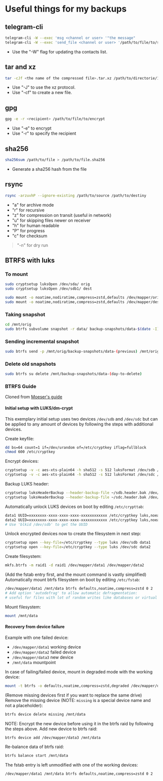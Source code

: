 # Useful things for my backups

## telegram-cli

``` bash
telegram-cli -W --exec 'msg <channel or user> '"the message"
telegram-cli -W --exec 'send_file <channel or user> '/path/to/file/to/send
```

- Use the "-W" flag for updating tha contacts list.

## tar and xz

``` bash
tar -cJf <the name of the compressed file>.tar.xz /path/to/directorie/1 /path/to/directorie/2
```

- Use "-J" to use the xz protocol.
- Use "-cf" to create a new file.

## gpg

``` bash
gpg -e -r <recipient> /path/to/file/to/encrypt
```

- Use "-e" to encrypt
- Use "-r" to specify the recipient

## sha256

``` bash
sha256sum /path/to/file > /path/to/file.sha256
```

- Generate a sha256 hash from the file

## rsync

``` bash
rsync -arzuvhP --ignore-existing /path/to/source /path/to/destiny
```

- "a" for archive mode
- "r" for recursive
- "z" for compression on transit (useful in network)
- "u" for skipping files newer on receiver
- "h" for human readable
- "P" for progress
- "c" for checksum

> "-n" for dry run

## BTRFS with luks

### To mount

``` bash
sudo cryptsetup luksOpen /dev/sda/ orig
sudo cryptsetup luksOpen /dev/sdb1/ dest

sudo mount -o noatime,nodiratime,compress=zstd,defaults /dev/mapper/orig /mnt/orig
sudo mount -o noatime,nodiratime,compress=zstd,defaults /dev/mapper/dest /mnt/dest
```

### Taking snapshot

``` bash
cd /mnt/orig
sudo btrfs subvolume snapshot -r data/ backup-snapshots/data-$(date -I)
```

### Sending incremental snapshot

``` bash
sudo btrfs send -p /mnt/orig/backup-snapshots/data-(previous) /mnt/orig/backup-snapshots/data-(today) | sudo btrfs receive /mnt/dest/backup-snapshots &
```

### Delete old snapshots

``` bash
sudo btrfs su delete /mnt/backup-snapshots/data-(day-to-delete)
```

### BTRFS Guide

Cloned from [Moeser's guide](https://gist.github.com/Moeser/783c2e028a8402806771d5ddecdab76b)

#### Initial setup with LUKS/dm-crypt

This exemplary initial setup uses two devices `/dev/sdb` and
 `/dev/sdc` but can be applied to any amount of devices by
 following the steps with additional devices.

Create keyfile:

```sh
dd bs=64 count=1 if=/dev/urandom of=/etc/cryptkey iflag=fullblock
chmod 600 /etc/cryptkey
```

Encrypt devices:

```sh
cryptsetup -v -c aes-xts-plain64 -h sha512 -s 512 luksFormat /dev/sdb /etc/cryptkey
cryptsetup -v -c aes-xts-plain64 -h sha512 -s 512 luksFormat /dev/sdc /etc/cryptkey
```

Backup LUKS header:

```sh
cryptsetup luksHeaderBackup --header-backup-file ~/sdb.header.bak /dev/sdb
cryptsetup luksHeaderBackup --header-backup-file ~/sdc.header.bak /dev/sdc
```

Automatically unlock LUKS devices on boot by editing `/etc/crypttab`:

```sh
data1 UUID=xxxxxxxx-xxxx-xxxx-xxxx-xxxxxxxxxxxx /etc/cryptkey luks,noearly #,discard (for SSDs)
data2 UUID=xxxxxxxx-xxxx-xxxx-xxxx-xxxxxxxxxxxx /etc/cryptkey luks,noearly #,discard (for SSDs)
# Use 'blkid /dev/sdb' to get the UUID
```

Unlock encrypted devices now to create the filesystem in next step:

```sh
cryptsetup open --key-file=/etc/cryptkey --type luks /dev/sdb data1
cryptsetup open --key-file=/etc/cryptkey --type luks /dev/sdc data2
```

Create filesystem:

```sh
mkfs.btrfs -m raid1 -d raid1 /dev/mapper/data1 /dev/mapper/data2
```

(Add the fstab entry first, and the mount command is vastly simplified)
Automatically mount btrfs filesystem on boot by editing `/etc/fstab`:

```sh
/dev/mapper/data1 /mnt/data btrfs defaults,noatime,compress=zstd 0 2
# Add option 'autodefrag' to allow automatic defragmentation:
# useful for files with lot of random writes like databases or virtual machine images
```

Mount filesystem:

```sh
mount /mnt/data
```

#### Recovery from device failure

Example with one failed device:

- `/dev/mapper/data1` working device
- `/dev/mapper/data2` failed device
- `/dev/mapper/data3` new device
- `/mnt/data` mountpoint

In case of failing/failed device, mount in degraded mode with the working device:

```sh
mount -t btrfs -o defaults,noatime,compress=zstd,degraded /dev/mapper/data1 /mnt/data
```

(Remove missing devices first if you want to replace the same
 drive) Remove the missing device (NOTE: `missing` is a special
 device name and not a placeholder):

```sh
btrfs device delete missing /mnt/data
```

NOTE: Encrypt the new device before using it in the btrfs raid by
 following the steps above. Add new device to btrfs raid:

```sh
btrfs device add /dev/mapper/data3 /mnt/data
```

Re-balance data of btrfs raid:

```sh
btrfs balance start /mnt/data
```

The fstab entry is left unmodified with one of the working devices:

```fstab
/dev/mapper/data1 /mnt/data btrfs defaults,noatime,compress=zstd 0 2
```
